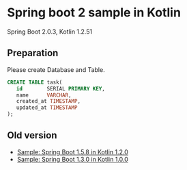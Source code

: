 # Spring boot 2 sample in Kotlin

Spring Boot 2.0.3, Kotlin 1.2.51

## Preparation

Please create Database and Table.

```sql
CREATE TABLE task(
   id        SERIAL PRIMARY KEY,
   name      VARCHAR,
   created_at TIMESTAMP,
   updated_at TIMESTAMP
);
```

## Old version

* [Sample: Spring Boot 1.5.8 in Kotlin 1.2.0](https://github.com/KenjiOhtsuka/kotlin_1.2.0_spring_sample)
* [Sample: Spring Boot 1.3.0 in Kotlin 1.0.0](https://github.com/KenjiOhtsuka/spring-boot-sample)